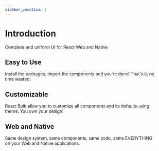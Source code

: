 ```yaml
---
sidebar_position: 1
---
```


# Introduction
Complete and uniform UI for React Web and Native

## Easy to Use
Install the packages, import the components and you're done! That's it, no time wasted.

## Customizable
React Bulk allow you to customize all components and its defaults using theme. You own your design!


## Web and Native
Same design system, same components, same code, same EVERYTHING on your Web and Native applications.

